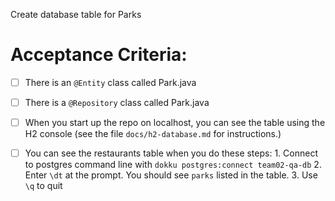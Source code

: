 Create database table for Parks


# Acceptance Criteria:

- [ ] There is an `@Entity` class called Park.java
- [ ] There is a `@Repository` class called Park.java
- [ ] When you start up the repo on localhost, you can see the table
      using the H2 console (see the file `docs/h2-database.md` for 
      instructions.)
- [ ] You can see the restaurants table when you do these steps:
      1. Connect to postgres command line with 
         ```
         dokku postgres:connect team02-qa-db
         ```
      2. Enter `\dt` at the prompt. You should see
         `parks` listed in the table.
      3. Use `\q` to quit


